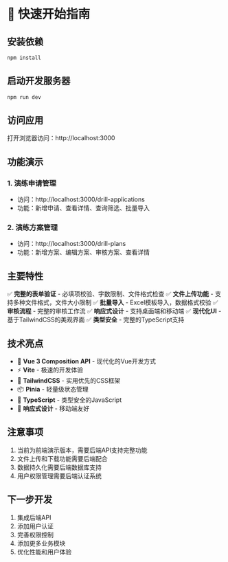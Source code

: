 # 🚀 快速开始指南

## 安装依赖
```bash
npm install
```

## 启动开发服务器
```bash
npm run dev
```

## 访问应用
打开浏览器访问：http://localhost:3000

## 功能演示

### 1. 演练申请管理
- 访问：http://localhost:3000/drill-applications
- 功能：新增申请、查看详情、查询筛选、批量导入

### 2. 演练方案管理
- 访问：http://localhost:3000/drill-plans
- 功能：新增方案、编辑方案、审核方案、查看详情

## 主要特性

✅ **完整的表单验证** - 必填项校验、字数限制、文件格式检查
✅ **文件上传功能** - 支持多种文件格式，文件大小限制
✅ **批量导入** - Excel模板导入，数据格式校验
✅ **审核流程** - 完整的审核工作流
✅ **响应式设计** - 支持桌面端和移动端
✅ **现代化UI** - 基于TailwindCSS的美观界面
✅ **类型安全** - 完整的TypeScript支持

## 技术亮点

- 🎯 **Vue 3 Composition API** - 现代化的Vue开发方式
- ⚡ **Vite** - 极速的开发体验
- 🎨 **TailwindCSS** - 实用优先的CSS框架
- 📦 **Pinia** - 轻量级状态管理
- 🔧 **TypeScript** - 类型安全的JavaScript
- 📱 **响应式设计** - 移动端友好

## 注意事项

1. 当前为前端演示版本，需要后端API支持完整功能
2. 文件上传和下载功能需要后端配合
3. 数据持久化需要后端数据库支持
4. 用户权限管理需要后端认证系统

## 下一步开发

1. 集成后端API
2. 添加用户认证
3. 完善权限控制
4. 添加更多业务模块
5. 优化性能和用户体验
